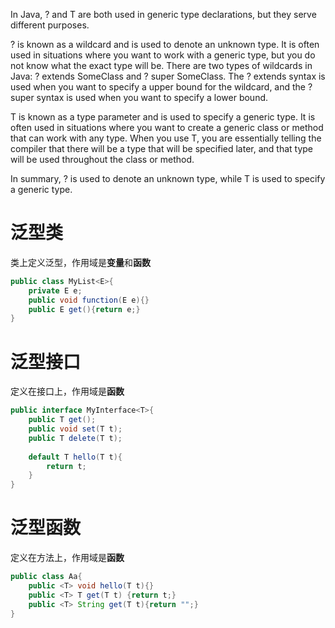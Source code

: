 In Java, ? and T are both used in generic type declarations, but they serve different purposes.

? is known as a wildcard and is used to denote an unknown type. It is often used in situations where you want to work with a generic type, but you do not know what the exact type will be. There are two types of wildcards in Java: ? extends SomeClass and ? super SomeClass. The ? extends syntax is used when you want to specify a upper bound for the wildcard, and the ? super syntax is used when you want to specify a lower bound.

T is known as a type parameter and is used to specify a generic type. It is often used in situations where you want to create a generic class or method that can work with any type. When you use T, you are essentially telling the compiler that there will be a type that will be specified later, and that type will be used throughout the class or method.

In summary, ? is used to denote an unknown type, while T is used to specify a generic type.


# 泛型类
类上定义泛型，作用域是**变量**和**函数**
```java
public class MyList<E>{
    private E e;
    public void function(E e){}
    public E get(){return e;}
}
```

# 泛型接口
定义在接口上，作用域是**函数**
```java
public interface MyInterface<T>{
    public T get();
    public void set(T t);
    public T delete(T t);
    
    default T hello(T t){
        return t;
    }
}
```

# 泛型函数
定义在方法上，作用域是**函数**
```java
public class Aa{
    public <T> void hello(T t){}
    public <T> T get(T t) {return t;}
    public <T> String get(T t){return "";}
}
```

